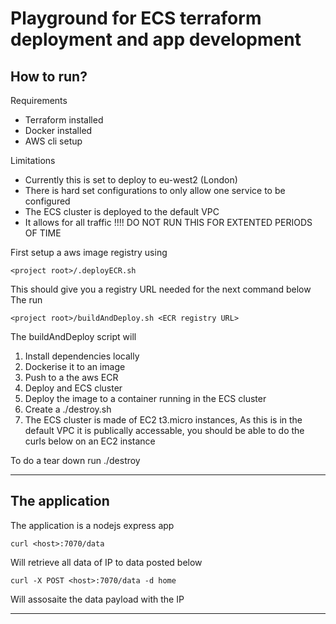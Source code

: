 # Playground for ECS terraform deployment and app development


## How to run?

Requirements

- Terraform installed
- Docker installed 
- AWS cli setup

Limitations

- Currently this is set to deploy to eu-west2 (London)
- There is hard set configurations to only allow one service to be configured
- The ECS cluster is deployed to the default VPC 
- It allows for all traffic !!!! DO NOT RUN THIS FOR EXTENTED PERIODS OF TIME


First setup a aws image registry using 

```
<project root>/.deployECR.sh
```
This should give you a registry URL needed for the next command below
The run 
```
<project root>/buildAndDeploy.sh <ECR registry URL>
```
The buildAndDeploy script will
1. Install dependencies locally
2. Dockerise it to an image
3. Push to a the aws ECR 
4. Deploy and ECS cluster
5. Deploy the image to a container running in the ECS cluster
6. Create a ./destroy.sh 
7. The ECS cluster is made of EC2 t3.micro instances, As this is in  the default VPC it is publically accessable, you should be able to do the curls below on an EC2 instance

To do a tear down 
run ./destroy

---
## The application
The application is a nodejs express app

```
curl <host>:7070/data
```
Will retrieve all data of IP to data posted below

```
curl -X POST <host>:7070/data -d home
```
Will assosaite the data payload with the IP

----------------------

